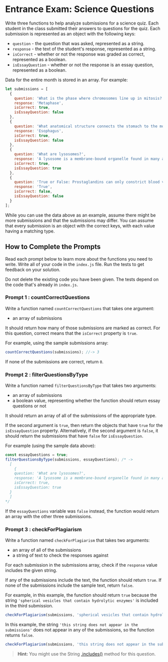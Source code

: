# Entrance Exam: Science Questions

Write three functions to help analyze submissions for a science quiz. Each student in the class submitted their answers to questions for the quiz. Each submission is represented as an object with the following keys:

* `question` - the question that was asked, represented as a string.
* `response` - the text of the student's response, represented as a string.
* `isCorrect` - whether or not the response was graded as correct, represented as a boolean.
* `isEssayQuestion` - whether or not the response is an essay question, represented as a boolean.

Data for the entire month is stored in an array. For example:

```js
let submissions = [
  {
    question: 'What is the phase where chromosomes line up in mitosis?',
    response: 'Metaphase',
    isCorrect: true,
    isEssayQuestion: false
  },
  {
    question: 'What anatomical structure connects the stomach to the mouth?',
    response: 'Esophagus',
    isCorrect: true,
    isEssayQuestion: false
  },
  {
    question: 'What are lysosomes?',
    response: 'A lysosome is a membrane-bound organelle found in many animal cells. They are spherical vesicles that contain hydrolytic enzymes that can break down many kinds of biomolecules.',
    isCorrect: true,
    isEssayQuestion: true
  },
  {
    question: 'True or False: Prostaglandins can only constrict blood vessels.',
    response: 'True',
    isCorrect: false,
    isEssayQuestion: false
  }
];
```

While you can use the data above as an example, assume there might be more submissions and that the submissions may differ. You can assume that every submission is an object with the correct keys, with each value having a matching type.

## How to Complete the Prompts

Read each prompt below to learn more about the functions you need to write. Write all of your code in the `index.js` file. Run the tests to get feedback on your solution.

Do not delete the existing code you have been given. The tests depend on the code that's already in `index.js`.

### Prompt 1 : countCorrectQuestions

Write a function named `countCorrectQuestions` that takes one argument:

* an array of submissions

It should return how many of those submissions are marked as correct. For this question, correct means that the `isCorrect` property is `true`.

For example, using the sample submissions array:

```js
countCorrectQuestions(submissions); //-> 3
```

If none of the submissions are correct, return `0`.

### Prompt 2 : filterQuestionsByType

Write a function named `filterQuestionsByType` that takes two arguments:

* an array of submissions
* a boolean value, representing whether the function should return essay questions or not

It should return an array of all of the submissions of the appropriate type.

If the second argument is `true`, then return the objects that have `true` for the `isEssayQuestion` property. Alternatively, if the second argument is `false`, it should return the submissions that have `false` for `isEssayQuestion`.

For example (using the sample data above):

```js
const essayQuestions = true;
filterQuestionsByType(submissions, essayQuestions); /* ->
  [
    {
    question: 'What are lysosomes?',
    response: 'A lysosome is a membrane-bound organelle found in many animal cells. They are spherical vesicles that contain hydrolytic enzymes that can break down many kinds of biomolecules.',
    isCorrect: true,
    isEssayQuestion: true
  }
  ]
*/
```

If the `essayQuestions` variable was `false` instead, the function would return an array with the other three submissions.

### Prompt 3 : checkForPlagiarism

Write a function named `checkForPlagiarism` that takes two arguments:

* an array of all of the submissions
* a string of text to check the responses against

For each submission in the submissions array, check if the `response` value includes the given string. 

If any of the submissions include the text, the function should return `true`. If none of the submissions include the sample text, return `false`.

For example, in this example, the function should return `true` because the string `'spherical vesicles that contain hydrolytic enzymes'` is included in the third submission.

```js
checkForPlagiarism(submissions, 'spherical vesicles that contain hydrolytic enzymes'); //-> true
```

In this example, the string `'this string does not appear in the submissions'` does not appear in any of the submissions, so the function returns `false`.

```js
checkForPlagiarism(submissions, 'this string does not appear in the submissions'); //-> false
```
  
> **Hint:** You might use the String [.includes()](https://developer.mozilla.org/en-US/docs/Web/JavaScript/Reference/Global_Objects/String/includes) method for this question.